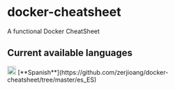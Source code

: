 # docker-cheatsheet
A functional Docker CheatSheet

## Current available languages

<img src='http://www.crwflags.com/fotw/images/e/es-1936.gif' width='20'/>
[**Spanish**](https://github.com/zerjioang/docker-cheatsheet/tree/master/es_ES)
